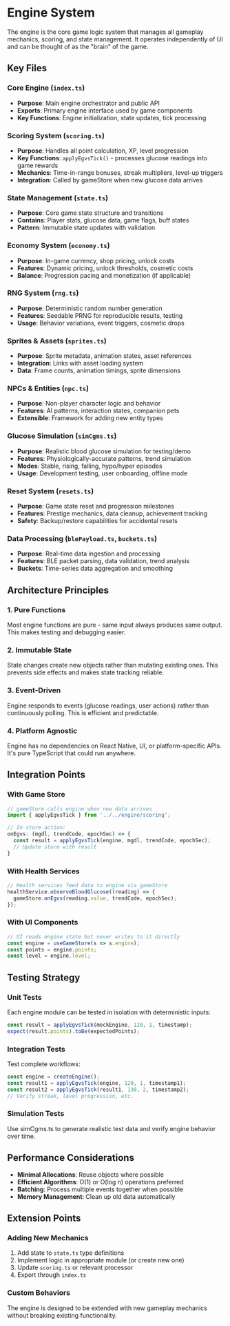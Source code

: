 # Engine System

The engine is the core game logic system that manages all gameplay mechanics, scoring, and state management. It operates independently of UI and can be thought of as the "brain" of the game.

## Key Files

### Core Engine (`index.ts`)
- **Purpose**: Main engine orchestrator and public API
- **Exports**: Primary engine interface used by game components
- **Key Functions**: Engine initialization, state updates, tick processing

### Scoring System (`scoring.ts`)
- **Purpose**: Handles all point calculation, XP, level progression
- **Key Functions**: `applyEgvsTick()` - processes glucose readings into game rewards
- **Mechanics**: Time-in-range bonuses, streak multipliers, level-up triggers
- **Integration**: Called by gameStore when new glucose data arrives

### State Management (`state.ts`)
- **Purpose**: Core game state structure and transitions
- **Contains**: Player stats, glucose data, game flags, buff states
- **Pattern**: Immutable state updates with validation

### Economy System (`economy.ts`)
- **Purpose**: In-game currency, shop pricing, unlock costs
- **Features**: Dynamic pricing, unlock thresholds, cosmetic costs
- **Balance**: Progression pacing and monetization (if applicable)

### RNG System (`rng.ts`)
- **Purpose**: Deterministic random number generation
- **Features**: Seedable PRNG for reproducible results, testing
- **Usage**: Behavior variations, event triggers, cosmetic drops

### Sprites & Assets (`sprites.ts`)
- **Purpose**: Sprite metadata, animation states, asset references
- **Integration**: Links with asset loading system
- **Data**: Frame counts, animation timings, sprite dimensions

### NPCs & Entities (`npc.ts`)
- **Purpose**: Non-player character logic and behavior
- **Features**: AI patterns, interaction states, companion pets
- **Extensible**: Framework for adding new entity types

### Glucose Simulation (`simCgms.ts`)
- **Purpose**: Realistic blood glucose simulation for testing/demo
- **Features**: Physiologically-accurate patterns, trend simulation
- **Modes**: Stable, rising, falling, hypo/hyper episodes
- **Usage**: Development testing, user onboarding, offline mode

### Reset System (`resets.ts`)
- **Purpose**: Game state reset and progression milestones
- **Features**: Prestige mechanics, data cleanup, achievement tracking
- **Safety**: Backup/restore capabilities for accidental resets

### Data Processing (`blePayload.ts`, `buckets.ts`)
- **Purpose**: Real-time data ingestion and processing
- **Features**: BLE packet parsing, data validation, trend analysis
- **Buckets**: Time-series data aggregation and smoothing

## Architecture Principles

### 1. **Pure Functions**
Most engine functions are pure - same input always produces same output. This makes testing and debugging easier.

### 2. **Immutable State**
State changes create new objects rather than mutating existing ones. This prevents side effects and makes state tracking reliable.

### 3. **Event-Driven**
Engine responds to events (glucose readings, user actions) rather than continuously polling. This is efficient and predictable.

### 4. **Platform Agnostic**
Engine has no dependencies on React Native, UI, or platform-specific APIs. It's pure TypeScript that could run anywhere.

## Integration Points

### With Game Store
```typescript
// gameStore calls engine when new data arrives
import { applyEgvsTick } from '../../engine/scoring';

// In store action:
onEgvs: (mgdl, trendCode, epochSec) => {
  const result = applyEgvsTick(engine, mgdl, trendCode, epochSec);
  // Update store with result
}
```

### With Health Services
```typescript
// Health services feed data to engine via gameStore
healthService.observeBloodGlucose((reading) => {
  gameStore.onEgvs(reading.value, trendCode, epochSec);
});
```

### With UI Components
```typescript
// UI reads engine state but never writes to it directly
const engine = useGameStore(s => s.engine);
const points = engine.points;
const level = engine.level;
```

## Testing Strategy

### Unit Tests
Each engine module can be tested in isolation with deterministic inputs:
```typescript
const result = applyEgvsTick(mockEngine, 120, 1, timestamp);
expect(result.points).toBe(expectedPoints);
```

### Integration Tests
Test complete workflows:
```typescript
const engine = createEngine();
const result1 = applyEgvsTick(engine, 120, 1, timestamp1);
const result2 = applyEgvsTick(result1, 130, 2, timestamp2);
// Verify streak, level progression, etc.
```

### Simulation Tests
Use simCgms.ts to generate realistic test data and verify engine behavior over time.

## Performance Considerations

- **Minimal Allocations**: Reuse objects where possible
- **Efficient Algorithms**: O(1) or O(log n) operations preferred
- **Batching**: Process multiple events together when possible
- **Memory Management**: Clean up old data automatically

## Extension Points

### Adding New Mechanics
1. Add state to `state.ts` type definitions
2. Implement logic in appropriate module (or create new one)
3. Update `scoring.ts` or relevant processor
4. Export through `index.ts`

### Custom Behaviors
The engine is designed to be extended with new gameplay mechanics without breaking existing functionality.